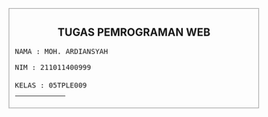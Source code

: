 </head>

<body>
    <fieldset class="v" />
    <h2 align="center">TUGAS PEMROGRAMAN WEB</h2>
    <PRE>
NAMA : MOH. ARDIANSYAH <BR>
NIM : 211011400999 <br>
KELAS : 05TPLE009<sup>
</PRE>
    <hr width="100" align="right">
</body>

</html>

